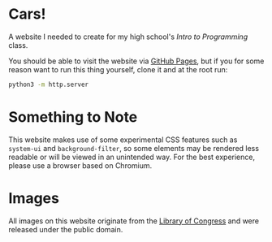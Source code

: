 # Cars!
A website I needed to create for my high school's *Intro to Programming* class.

You should be able to visit the website via [GitHub Pages](https://supersonichub1.github.io/cars-personal-website/), but if you for some reason want to run this thing yourself, clone it and at the root run:
```bash
python3 -m http.server
```
# Something to Note
This website makes use of some experimental CSS features such as `system-ui` and `background-filter`, so some elements may be rendered less readable or will be viewed in an unintended way. For the best experience, please use a browser based on Chromium.
# Images
All images on this website originate from the [Library of Congress](https://www.loc.gov/free-to-use/cars/) and were released under the public domain.
